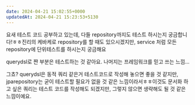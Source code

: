 ```yaml
---
date: 2024-04-21 15:02:55+0000
updatedAt: 2024-04-21 15:23:53+5130
---
```

요새 테스트 코드 공부하고 있는데, 다들 repository까지도 테스트 하시는지 궁금합니다!ㅎㅎ진리의 케바케로 repository를 할 때도 있으시겠지만, service 처럼 모든 repository에 단위테스트를 하시는지 궁금해요

querydsl로 짠 부분은 테스트하는 것 같아요. 나머지는 프레임워크를 믿고 쓰는 느낌...

그쵸? querydsl은 동적 쿼리 같은거 테스트코드로 작성해 놓으면 좋을 것 같지만,  jparepository는 굳이 테스트할 필요가 없을 것 같은 느낌이라서ㅎㅎ이것도 문서화 하고 싶은 쿼리는 테스트 코드를 작성해도 되겠지만, 그렇지 않으면 생략해도 될 것 같은 느낌이예요.